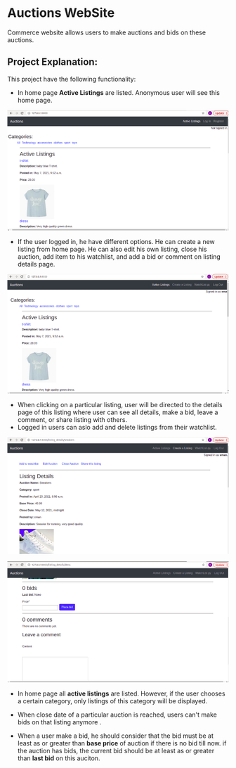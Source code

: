 # Auctions WebSite
Commerce website allows users to make auctions and bids on these auctions.

## Project Explanation:

This project have the following functionality:
- In home page **Active Listings** are listed. Anonymous user will see this home page. 

![auctions Homepage](images/homeNoRegisteration.png)


- If the user logged in, he have different options. He can create a new listing from home page. He can also edit his own listing, close his auction, add item to his watchlist, and add a bid or comment on listing details page.

![auctions Homepage](images/homwithRegisteration.png)


- When clicking on a particular listing, user will be directed to the details page of this listing where user can see all details, make a bid, leave a comment, or share listing with others.
- Logged in users can aslo add and delete listings from their watchlist.

![auctions Homepage](images/listingDetails.png)



![auctions Homepage](images/listingDetailsSec2.png)


- In home page all **active listings** are listed. However, if the user chooses a certain category, only listings of this category will be displayed.
- When close date of a particular auction is reached, users can't make bids on that listing anymore . 

- When a user make  a bid, he should consider that the bid must be at least as or greater than **base price** of auction if there is no bid till now. if the auction has bids, the current bid should be at least as or greater than **last bid** on this auciton.



